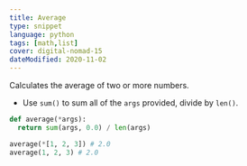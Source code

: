 ```yaml
---
title: Average
type: snippet
language: python
tags: [math,list]
cover: digital-nomad-15
dateModified: 2020-11-02
---
```


Calculates the average of two or more numbers.

- Use `sum()` to sum all of the `args` provided, divide by `len()`.

```py
def average(*args):
  return sum(args, 0.0) / len(args)

average(*[1, 2, 3]) # 2.0
average(1, 2, 3) # 2.0
```
